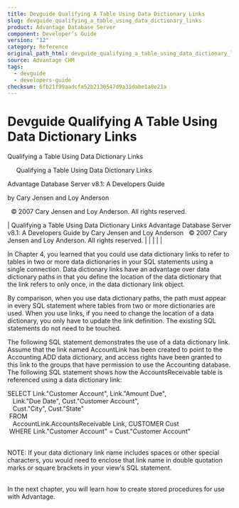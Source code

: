 ```yaml
---
title: Devguide Qualifying A Table Using Data Dictionary Links
slug: devguide_qualifying_a_table_using_data_dictionary_links
product: Advantage Database Server
component: Developer’s Guide
version: "12"
category: Reference
original_path_html: devguide_qualifying_a_table_using_data_dictionary_links.htm
source: Advantage CHM
tags:
  - devguide
  - developers-guide
checksum: 6fb21f99aadcfa52b2130547d9a31dabe1a8e21a
---
```


# Devguide Qualifying A Table Using Data Dictionary Links

Qualifying a Table Using Data Dictionary Links

     Qualifying a Table Using Data Dictionary Links

Advantage Database Server v8.1: A Developers Guide

by Cary Jensen and Loy Anderson

  © 2007 Cary Jensen and Loy Anderson. All rights reserved.

| Qualifying a Table Using Data Dictionary Links  Advantage Database Server v8.1: A Developers Guide  by Cary Jensen and Loy Anderson    © 2007 Cary Jensen and Loy Anderson. All rights reserved. |  |  |  |  |

In Chapter 4, you learned that you could use data dictionary links to refer to tables in two or more data dictionaries in your SQL statements using a single connection. Data dictionary links have an advantage over data dictionary paths in that you define the location of the data dictionary that the link refers to only once, in the data dictionary link object.

By comparison, when you use data dictionary paths, the path must appear in every SQL statement where tables from two or more dictionaries are used. When you use links, if you need to change the location of a data dictionary, you only have to update the link definition. The existing SQL statements do not need to be touched.

The following SQL statement demonstrates the use of a data dictionary link. Assume that the link named AccountLink has been created to point to the Accounting.ADD data dictionary, and access rights have been granted to this link to the groups that have permission to use the Accounting database. The following SQL statement shows how the AccountsReceivable table is referenced using a data dictionary link:

SELECT Link."Customer Account", Link."Amount Due",  
    Link."Due Date", Cust."Customer Account",   
    Cust."City", Cust."State"  
  FROM  
    AccountLink.AccountsReceivable Link, CUSTOMER Cust  
  WHERE Link."Customer Account" = Cust."Customer Account"

   
NOTE: If your data dictionary link name includes spaces or other special characters, you would need to enclose that link name in double quotation marks or square brackets in your view's SQL statement.  
 

In the next chapter, you will learn how to create stored procedures for use with Advantage.
